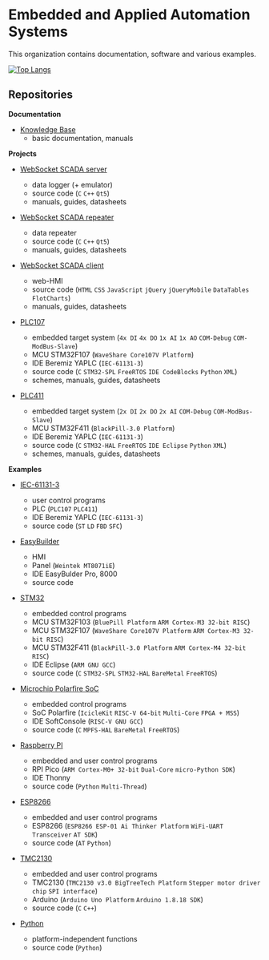 # Embedded and Applied Automation Systems

This organization contains documentation, software and various examples.

[![Top Langs](https://github-readme-stats.vercel.app/api/top-langs/?username=atgroup09&langs_count=10&layout=compact)](https://github.com/atgroup09)

## Repositories

**Documentation**

- [Knowledge Base](https://github.com/atgroup09/knowledge-base)
  - basic documentation, manuals

**Projects**

- [WebSocket SCADA server](https://github.com/atgroup09/websocket-scada-server)
  - data logger (+ emulator)
  - source code (`C` `C++` `Qt5`)
  - manuals, guides, datasheets

- [WebSocket SCADA repeater](https://github.com/atgroup09/websocket-scada-repeater)
  - data repeater
  - source code (`C` `C++` `Qt5`)
  - manuals, guides, datasheets
 
- [WebSocket SCADA client](https://github.com/atgroup09/websocket-scada-client)
  - web-HMI
  - source code (`HTML` `CSS` `JavaScript` `jQuery` `jQueryMobile` `DataTables` `FlotCharts`)
  - manuals, guides, datasheets

- [PLC107](https://github.com/atgroup09/plc107)
  - embedded target system (`4x DI` `4x DO` `1x AI` `1x AO` `COM-Debug` `COM-ModBus-Slave`)
  - MCU STM32F107 (`WaveShare Core107V Platform`)
  - IDE Beremiz YAPLC (`IEC-61131-3`)
  - source code (`C` `STM32-SPL` `FreeRTOS` `IDE CodeBlocks` `Python` `XML`)
  - schemes, manuals, guides, datasheets

- [PLC411](https://github.com/atgroup09/plc411)
  - embedded target system (`2x DI` `2x DO` `2x AI` `COM-Debug` `COM-ModBus-Slave`)
  - MCU STM32F411 (`BlackPill-3.0 Platform`)
  - IDE Beremiz YAPLC (`IEC-61131-3`)
  - source code (`C` `STM32-HAL` `FreeRTOS` `IDE Eclipse` `Python` `XML`)
  - schemes, manuals, guides, datasheets

**Examples**

- [IEC-61131-3](https://github.com/atgroup09/examples-iec61131)
  - user control programs
  - PLC (`PLC107` `PLC411`)
  - IDE Beremiz YAPLC (`IEC-61131-3`)
  - source code (`ST` `LD` `FBD` `SFC`)
 
- [EasyBuilder](https://github.com/atgroup09/examples-easybuilder)
  - HMI
  - Panel (`Weintek MT8071iE`)
  - IDE EasyBulder Pro, 8000
  - source code

- [STM32](https://github.com/atgroup09/examples-stm32)
  - embedded control programs
  - MCU STM32F103 (`BluePill Platform` `ARM Cortex-M3 32-bit RISC`)
  - MCU STM32F107 (`WaveShare Core107V Platform` `ARM Cortex-M3 32-bit RISC`)
  - MCU STM32F411 (`BlackPill-3.0 Platform` `ARM Cortex-M4 32-bit RISC`)
  - IDE Eclipse (`ARM GNU GCC`)
  - source code (`C` `STM32-SPL` `STM32-HAL` `BareMetal` `FreeRTOS`)

- [Microchip Polarfire SoC](https://github.com/atgroup09/examples-polarfire)
  - embedded control programs
  - SoC Polarfire (`IcicleKit` `RISC-V 64-bit` `Multi-Core` `FPGA + MSS`)
  - IDE SoftConsole (`RISC-V GNU GCC`)
  - source code (`C` `MPFS-HAL` `BareMetal` `FreeRTOS`)

- [Raspberry PI](https://github.com/atgroup09/examples-raspberry-pi)
  - embedded and user control programs
  - RPI Pico (`ARM Cortex-M0+ 32-bit` `Dual-Core` `micro-Python SDK`)
  - IDE Thonny
  - source code (`Python` `Multi-Thread`)

- [ESP8266](https://github.com/atgroup09/examples-esp8266)
  - embedded and user control programs
  - ESP8266 (`ESP8266 ESP-01 Ai Thinker Platform` `WiFi-UART Transceiver` `AT SDK`)
  - source code (`AT` `Python`)

- [TMC2130](https://github.com/atgroup09/examples-tmc2130)
  - embedded and user control programs
  - TMC2130 (`TMC2130 v3.0 BigTreeTech Platform` `Stepper motor driver chip` `SPI interface`)
  - Arduino (`Arduino Uno Platform` `Arduino 1.8.18 SDK`)
  - source code (`C` `C++`)

- [Python](https://github.com/atgroup09/examples-python)
  - platform-independent functions
  - source code (`Python`)
